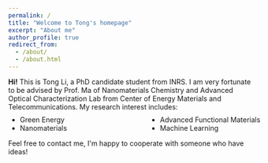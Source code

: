 ```yaml
---
permalink: /
title: "Welcome to Tong's homepage"
excerpt: "About me"
author_profile: true
redirect_from: 
  - /about/
  - /about.html
---
```


<style>
.farsi { font-family:PERSWEB; font-weight: bold; font-size:11pt; }
.header-color { color:#0f2b46; }
.twocol { columns: 2 }
ul.twocol { width: 110%; }
</style>
<EMPTY LINE>
<EMPTY LINE>


<b>Hi!</b> This is Tong Li, a PhD candidate student from INRS. I am very fortunate to be advised by Prof. Ma of Nanomaterials Chemistry and Advanced Optical Characterization Lab from Center of Energy Materials and Telecommunications. My research interest includes:
<EMPTY LINE>
<EMPTY LINE>
<ul class='twocol' style="margin-top: -1%;" markdown='1'>
<li> Green Energy</li>
<li> Nanomaterials</li>
<li> Advanced Functional Materials</li>
<li> Machine Learning</li>
</ul>


Feel free to contact me, I'm happy to cooperate with someone who have ideas!





